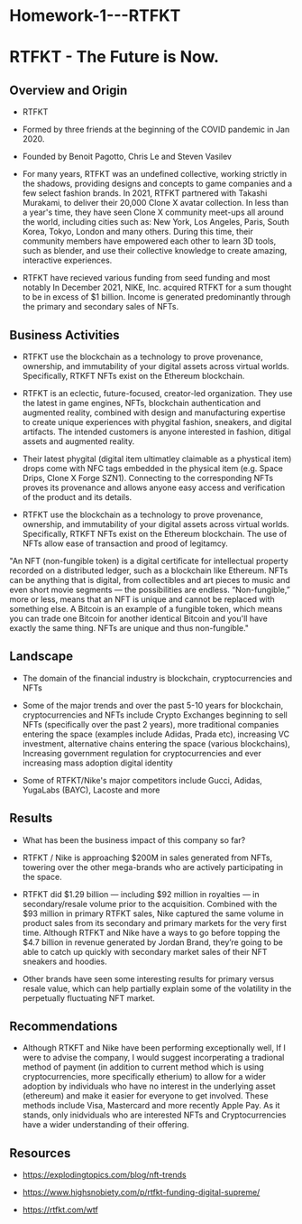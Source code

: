 # Homework-1---RTFKT

# RTFKT - The Future is Now.

## Overview and Origin

* RTFKT

* Formed by three friends at the beginning of the COVID pandemic in Jan 2020.

* Founded by Benoit Pagotto, Chris Le and Steven Vasilev

* For many years, RTFKT was an undefined collective, working strictly in the shadows, providing designs and concepts to game companies and a few select fashion brands. In 2021, RTFKT partnered with Takashi Murakami, to deliver their 20,000 Clone X avatar collection. In less than a year's time, they have seen Clone X community meet-ups all around the world, including cities such as: New York, Los Angeles, Paris, South Korea, Tokyo, London and many others. During this time, their community members have empowered each other to learn 3D tools, such as blender, and use their collective knowledge to create amazing, interactive experiences.

* RTFKT have recieved various funding from seed funding and most notably In December 2021, NIKE, Inc. acquired RTFKT for a sum thought to be in excess of $1 billion. Income is generated predominantly through the primary and secondary sales of NFTs.


## Business Activities

* RTFKT use the blockchain as a technology to prove provenance, ownership, and immutability of your digital assets across virtual worlds. Specifically, RTKFT NFTs exist on the Ethereum blockchain.

* RTFKT is an eclectic, future-focused, creator-led organization. They use the latest in game engines, NFTs, blockchain authentication and augmented reality, combined with design and manufacturing expertise to create unique experiences with phygital fashion, sneakers, and digital artifacts. The intended customers is anyone interested in fashion, ditigal assets and augmented reality.

* Their latest phygital (digital item ultimatley claimable as a phystical item) drops come with NFC tags embedded in the physical item (e.g. Space Drips, Clone X Forge SZN1). Connecting to the corresponding NFTs proves its provenance and allows anyone easy access and verification of the product and its details.

* RTFKT use the blockchain as a technology to prove provenance, ownership, and immutability of your digital assets across virtual worlds. Specifically, RTKFT NFTs exist on the Ethereum blockchain. The use of NFTs allow ease of transaction and prood of legitamcy.

"An NFT (non-fungible token) is a digital certificate for intellectual property recorded on a distributed ledger, such as a blockchain like Ethereum. NFTs can be anything that is digital, from collectibles and art pieces to music and even short movie segments — the possibilities are endless. “Non-fungible,” more or less, means that an NFT is unique and cannot be replaced with something else. A Bitcoin is an example of a fungible token, which means you can trade one Bitcoin for another identical Bitcoin and you'll have exactly the same thing. NFTs are unique and thus non-fungible."


## Landscape

* The domain of the financial industry is blockchain, cryptocurrencies and NFTs

* Some of the major trends and over the past 5-10 years for blockchain, cryptocurrencies and NFTs include Crypto Exchanges beginning to sell NFTs (specifically over the past 2 years), more traditional companies entering the space (examples include Adidas, Prada etc), increasing VC investment, alternative chains entering the space (various blockchains), Increasing government regulation for cryptocurrencies and ever increasing mass adoption digital identity

* Some of RTFKT/Nike's major competitors include Gucci, Adidas, YugaLabs (BAYC), Lacoste and more


## Results

* What has been the business impact of this company so far?

* RTFKT / Nike is approaching $200M in sales generated from NFTs, towering over the other mega-brands who are actively participating in the space. 

* RTFKT did $1.29 billion — including $92 million in royalties — in secondary/resale volume prior to the acquisition. Combined with the $93 million in primary RTFKT sales, Nike captured the same volume in product sales from its secondary and primary markets for the very first time.
Although RTFKT and Nike have a ways to go before topping the $4.7 billion in revenue generated by Jordan Brand, they’re going to be able to catch up quickly with secondary market sales of their NFT sneakers and hoodies.

* Other brands have seen some interesting results for primary versus resale value, which can help partially explain some of the volatility in the perpetually fluctuating NFT market.


## Recommendations

* Although RTKFT and Nike have been performing exceptionally well, If I were to advise the company, I would suggest incorperating a tradional method of payment (in addition to current method which is using cryptocurrencies, more specifically etherium) to allow for a wider adoption by individuals who have no interest in the underlying asset (ethereum) and make it easier for everyone to get involved. These methods include Visa, Mastercard and more recently Apple Pay. As it stands, only inidviduals who are interested NFTs and Cryptocurrencies have a wider understanding of their offering.


## Resources 

* https://explodingtopics.com/blog/nft-trends

* https://www.highsnobiety.com/p/rtfkt-funding-digital-supreme/

* https://rtfkt.com/wtf
